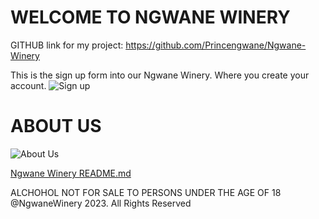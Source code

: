 # WELCOME TO NGWANE WINERY

GITHUB link for my project: https://github.com/Princengwane/Ngwane-Winery

This is the sign up form into our Ngwane Winery. Where you create your account.
![Sign up](https://github.com/Princengwane/Ngwane-Winery/assets/72501759/ce74cd74-38a3-4cd8-aeaa-9240d4dc8d53)

# ABOUT US
![About Us](https://github.com/Princengwane/Ngwane-Winery/assets/72501759/02c600a2-5f60-4a6f-844d-568d2122da56)


[Ngwane Winery README.md](https://github.com/Princengwane/Ngwane-Winery/files/13717683/Ngwane.Winery.README.md)



ALCHOHOL NOT FOR SALE TO PERSONS UNDER THE AGE OF 18
@NgwaneWinery 2023. All Rights Reserved
